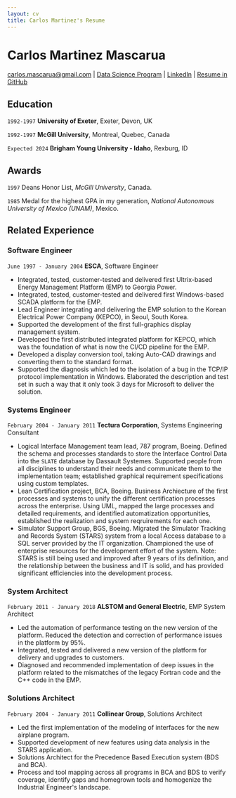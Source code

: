 ```yaml
---
layout: cv
title: Carlos Martinez's Resume
---
```

# Carlos Martinez Mascarua

<div id="webaddress">
<a href="carlos.mascarua@gmail.com">carlos.mascarua@gmail.com</a>
| <a href="https://byuidatascience.github.io/development.html">Data Science Program</a>
| <a href="https://www.linkedin.com/in/carlosmascarua">LinkedIn</a>
| <a href="https://mascarua.github.io/mascarua_resume/">Resume in GitHub</a>
</div>

<!-- https://www.monique.tech/the-art-of-markdown -->

## Education
`1992-1997`
__University of Exeter__, Exeter, Devon, UK

`1992-1997`
__McGill University__, Montreal, Quebec, Canada

`Expected 2024`
__Brigham Young University - Idaho__, Rexburg, ID

## Awards
`1997`
Deans Honor List, _McGill University_, Canada.

`1985`
Medal for the highest GPA in my generation, _National Autonomous University of Mexico (UNAM)_, Mexico.
## Related Experience

### Software Engineer

`June 1997 - January 2004`
__ESCA__, Software Engineer
- Integrated, tested, customer-tested and delivered first Ultrix-based Energy Management Platform (EMP) to Georgia Power.
- Integrated, tested, customer-tested and delivered first Windows-based SCADA platform for the EMP.
- Lead Engineer integrating and delivering the EMP solution to the Korean Electrical Power Company (KEPCO), in Seoul, South Korea.
- Supported the development of the first full-graphics display management system.
- Developed the first distributed integrated platform for KEPCO, which was the foundation of what is now the CI/CD pipeline for the EMP.
- Developed a display conversion tool, taking Auto-CAD drawings and converting them to the standard format.
- Supported the diagnosis which led to the isolation of a bug in the TCP/IP protocol implementation in Windows. Elaborated the description and test set in such a way that it only took 3 days for Microsoft to deliver the solution.

### Systems Engineer

`February 2004 - January 2011`
__Tectura Corporation__, Systems Engineering Consultant
- Logical Interface Management team lead, 787 program, Boeing. Defined the schema and processes standards to store the Interface Control Data into the `SLATE` database by Dassault Systemes. Supported people from all disciplines to understand their needs and communicate them to the implementation team; established graphical requirement specifications using custom templates.
- Lean Certification project, BCA, Boeing. Business Archiecture of the first processes and systems to unify the different certification processes across the enterprise. Using UML, mapped the large processes and detailed requirements, and identified automatization opportunities, established the realization and system reqruirements for each one.
- Simulator Support Group, BGS, Boeing. Migrated the Simulator Tracking and Records System (STARS) system from a local Access database to a SQL server provided by the IT organization. Championed the use of enterprise resources for the development effort of the system. Note: STARS is still being used and improved after 9 years of its definition, and the relationship between the business and IT is solid, and has provided significant efficiencies into the development process.

### System Architect

`February 2011 - January 2018`
__ALSTOM and General Electric__, EMP System Architect
- Led the automation of performance testing on the new version of the platform. Reduced the detection and correction of performance issues in the platform by 95%.
- Integrated, tested and delivered a new version of the platform for delivery and upgrades to customers.
- Diagnosed and recommended implementation of deep issues in the platform related to the mismatches of the legacy Fortran code and the C++ code in the EMP.

### Solutions Architect

`February 2004 - January 2011`
__Collinear Group__, Solutions Architect
- Led the first implementation of the modeling of interfaces for the new airplane program.
- Supported development of new features using data analysis in the STARS application.
- Solutions Architect for the Precedence Based Execution system (BDS and BCA).
- Process and tool mapping across all programs in BCA and BDS to verify coverage, identify gaps and homegrown tools and homogenize the Industrial Engineer's landscape.



<!-- ### Footer

Last updated: May 2013 -->


